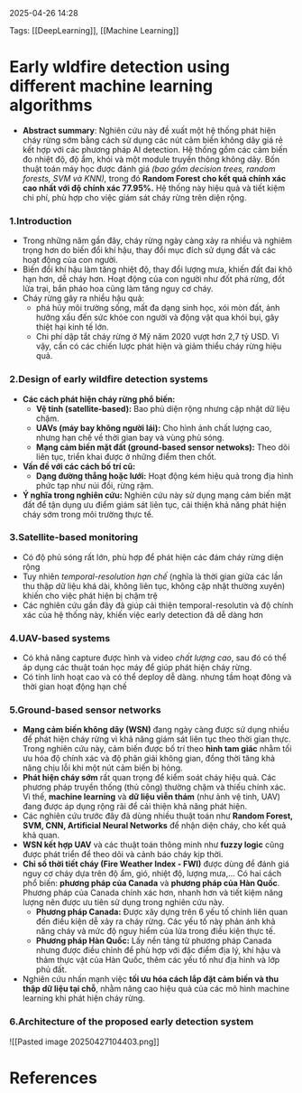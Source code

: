 2025-04-26 14:28


Tags: [[DeepLearning]], [[Machine Learning]]

# Early wldfire detection using different machine learning algorithms

- **Abstract summary**: Nghiên cứu này đề xuất một hệ thống phát hiện cháy rừng sớm bằng cách sử dụng các nút cảm biến không dây giá rẻ kết hợp với các phương pháp AI detection. Hệ thống gồm các cảm biến đo nhiệt độ, độ ẩm, khói và một module truyền thông không dây. Bốn thuật toán máy học được đánh giá *(bao gồm decision trees, random forests, SVM và KNN),* trong đó **Random Forest cho kết quả chính xác cao nhất với độ chính xác 77.95%.** Hệ thống này hiệu quả và tiết kiệm chi phí, phù hợp cho việc giám sát cháy rừng trên diện rộng.
### 1.Introduction 
- Trong những năm gần đây, cháy rừng ngày càng xảy ra nhiều và nghiêm trọng hơn do biến đổi khí hậu, thay đổi mục đích sử dụng đất và các hoạt động của con người. 
- Biến đổi khí hậu làm tăng nhiệt độ, thay đổi lượng mưa, khiến đất đai khô hạn hơn, dễ cháy hơn. Hoạt động của con người như đốt phá rừng, đốt lửa trại, bắn pháo hoa cũng làm tăng nguy cơ cháy. 
- Cháy rừng gây ra nhiều hậu quả: 
	- phá hủy môi trường sống, mất đa dạng sinh học, xói mòn đất, ảnh hưởng xấu đến sức khỏe con người và động vật qua khói bụi, gây thiệt hại kinh tế lớn. 
	- Chi phí dập tắt cháy rừng ở Mỹ năm 2020 vượt hơn 2,7 tỷ USD. Vì vậy, cần có các chiến lược phát hiện và giảm thiểu cháy rừng hiệu quả.
### 2.Design of early wildfire detection systems
- **Các cách phát hiện cháy rừng phổ biến:**    
    - **Vệ tinh (satellite-based):** Bao phủ diện rộng nhưng cập nhật dữ liệu chậm.  
    - **UAVs (máy bay không người lái):** Cho hình ảnh chất lượng cao, nhưng hạn chế về thời gian bay và vùng phủ sóng.        
    - **Mạng cảm biến mặt đất (ground-based sensor netwoks):** Theo dõi liên tục, triển khai được ở những điểm then chốt.        
- **Vấn đề với các cách bố trí cũ:**
    - **Dạng đường thẳng hoặc lưới:** Hoạt động kém hiệu quả trong địa hình phức tạp như núi đồi, rừng rậm.
- **Ý nghĩa trong nghiên cứu:** Nghiên cứu này sử dụng mạng cảm biến mặt đất để tận dụng ưu điểm giám sát liên tục, cải thiện khả năng phát hiện cháy sớm trong môi trường thực tế.
### 3.Satellite-based monitoring
- Có độ phủ sóng rất lớn, phù hợp để phát hiện các đám cháy rừng diện rộng
- Tuy nhiên *temporal-resolution hạn chế* (nghĩa là thời gian giữa các lần thu thập dữ liệu khá dài, không liên tục, không cập nhật thường xuyên) khiến cho việc phát hiện bị chậm trệ
- Các nghiên cứu gần đây đã giúp cải thiện temporal-resolutin và độ chính xác của hệ thống này, khiến việc early detection đã dễ dàng hơn
### 4.UAV-based systems
- Có khả năng capture được hình và video *chất lượng cao*, sau đó có thể áp dụng các thuật toán học máy để giúp phát hiện cháy rừng. 
- Có tính linh hoạt cao và có thể deploy dễ dàng. nhưng tầm hoạt đông và thời gian hoạt động hạn chế
### 5.Ground-based sensor networks
- **Mạng cảm biến không dây (WSN)** đang ngày càng được sử dụng nhiều để phát hiện cháy rừng vì khả năng giám sát liên tục theo thời gian thực. Trong nghiên cứu này, cảm biến được bố trí theo **hình tam giác** nhằm tối ưu hóa độ chính xác và độ phân giải không gian, đồng thời tăng khả năng chịu lỗi khi một nút cảm biến bị hỏng.    
- **Phát hiện cháy sớm** rất quan trọng để kiểm soát cháy hiệu quả. Các phương pháp truyền thống (thủ công) thường chậm và thiếu chính xác. Vì thế, **machine learning** và **dữ liệu viễn thám** (như ảnh vệ tinh, UAV) đang được áp dụng rộng rãi để cải thiện khả năng phát hiện.
- Các nghiên cứu trước đây đã dùng nhiều thuật toán như **Random Forest, SVM, CNN, Artificial Neural Networks** để nhận diện cháy, cho kết quả khả quan.
- **WSN kết hợp UAV** và các thuật toán thông minh như **fuzzy logic** cũng được phát triển để theo dõi và cảnh báo cháy kịp thời.    
- **Chỉ số thời tiết cháy (Fire Weather Index - FWI)** được dùng để đánh giá nguy cơ cháy dựa trên độ ẩm, gió, nhiệt độ, lượng mưa,… Có hai cách phổ biến: **phương pháp của Canada** và **phương pháp của Hàn Quốc**. Phương pháp của Canada chính xác hơn, nhanh hơn và tiết kiệm năng lượng nên được ưu tiên sử dụng trong nghiên cứu này.    
	- **Phương pháp Canada:** Được xây dựng trên 6 yếu tố chính liên quan đến điều kiện dễ xảy ra cháy rừng. Các yếu tố này phản ánh khả năng cháy và mức độ nguy hiểm của lửa trong điều kiện thực tế.
	- **Phương pháp Hàn Quốc:** Lấy nền tảng từ phương pháp Canada nhưng được điều chỉnh để phù hợp với đặc điểm địa lý, khí hậu và thảm thực vật của Hàn Quốc, thêm các yếu tố như địa hình và lớp phủ đất.
- Nghiên cứu nhấn mạnh việc **tối ưu hóa cách lắp đặt cảm biến và thu thập dữ liệu tại chỗ**, nhằm nâng cao hiệu quả của các mô hình machine learning khi phát hiện cháy rừng.
### 6.Architecture of the proposed early detection system

![[Pasted image 20250427104403.png]]


# References
